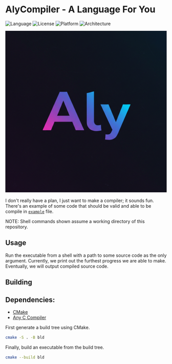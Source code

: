 # AlyCompiler - A Language For You

![Language](https://img.shields.io/badge/Language-C-blue)
![License](https://img.shields.io/badge/License-MIT-blue)
![Platform](https://img.shields.io/badge/Platform-Windows%20|%20Linux-blue)
![Architecture](https://img.shields.io/badge/Arch-x86--64%20|%20x64-green)

![Aly-Lang LOGO](/Resources/Branding/LOGO.png)

I don't really have a plan, I just want to make a compiler; it sounds fun. There's an example of some code that should be valid and able to be compile in [`example`](example.aly) file.

NOTE: Shell commands shown assume a working directory of this repository.

## Usage

Run the executable from a shell with a path to some source code as the only argument. Currently, we print out the furthest progress we are able to make. Eventually, we will output compiled source code.

## Building

## Dependencies:

- [CMake](https://cmake.org/download/)
- [Any C Compiler](https://gcc.gnu.org/install/download.html)

First generate a build tree using CMake.
```bash
cmake -S . -B bld
```

Finally, build an executable from the build tree.
```bash
cmake --build bld
```